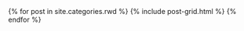 <div class="tiles">
{% for post in site.categories.rwd %}
  {% include post-grid.html %}
{% endfor %}
</div>
